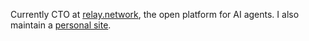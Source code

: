 Currently CTO at [relay.network](https://relay.network), the open platform for AI agents. I also maintain a [personal site](https://killthebuddha.pub).
